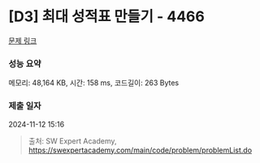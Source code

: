# [D3] 최대 성적표 만들기 - 4466 

[문제 링크](https://swexpertacademy.com/main/code/problem/problemDetail.do?contestProbId=AWOUfCJ6qVMDFAWg) 

### 성능 요약

메모리: 48,164 KB, 시간: 158 ms, 코드길이: 263 Bytes

### 제출 일자

2024-11-12 15:16



> 출처: SW Expert Academy, https://swexpertacademy.com/main/code/problem/problemList.do